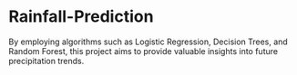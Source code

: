 # Rainfall-Prediction
By employing  algorithms such as Logistic Regression, Decision Trees, and Random Forest, this project aims to provide valuable insights into future precipitation trends.
